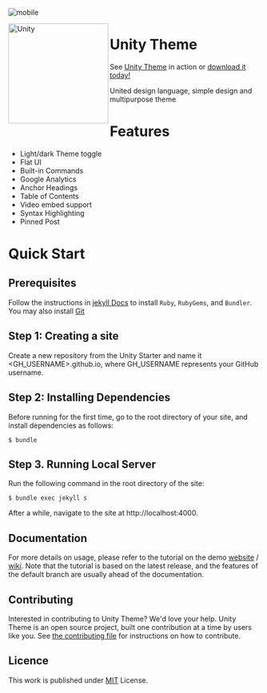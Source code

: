 ![mobile](https://user-images.githubusercontent.com/100028421/221540408-2ec923ef-9f24-4b7a-9ce8-a45ac45d64bd.png)

<img src="https://user-images.githubusercontent.com/100028421/213870390-5343694a-a02b-47c3-bda8-28dadde4ce4c.png" alt="Unity" width="200" align="left"/>

# Unity Theme
See [Unity Theme](https://involts.github.io//jekyll-theme-unity/) in action or [download it today!](https://github.com/Involts/jekyll-theme-unity/zipball/master)

United design language, simple design and multipurpose theme


# Features
- Light/dark Theme toggle
- Flat UI
- Built-in Commands
- Google Analytics
- Anchor Headings
- Table of Contents
- Video embed support
- Syntax Highlighting
- Pinned Post

# Quick Start
## Prerequisites

Follow the instructions in [jekyll Docs](https://jekyllrb.com/docs/installation/) to install `Ruby`, `RubyGems`, and `Bundler`. You may also install [Git](https://git-scm.com/)

## Step 1: Creating a site

Create a new repository from the Unity Starter and name it <GH_USERNAME>.github.io, where GH_USERNAME represents your GitHub username.

## Step 2: Installing Dependencies

Before running for the first time, go to the root directory of your site, and install dependencies as follows:

```Console
$ bundle
```

## Step 3. Running Local Server
Run the following command in the root directory of the site:

```Console
$ bundle exec jekyll s
```

After a while, navigate to the site at http://localhost:4000.

## Documentation
For more details on usage, please refer to the tutorial on the demo [website](https://involts.github.io/jekyll-theme-unity/home) / [wiki](https://github.com/Involts/jekyll-theme-unity/wiki). Note that the tutorial is based on the latest release, and the features of the default branch are usually ahead of the documentation.

## Contributing

Interested in contributing to Unity Theme? We'd love your help. Unity Theme is an open source project, built one contribution at a time by users like you. See [the contributing file](.github/CONTRIBUTING.md) for instructions on how to contribute.

## Licence
This work is published under [MIT](https://github.com/Involts/jekyll-theme-unity/blob/master/LICENSE.txt) License.

